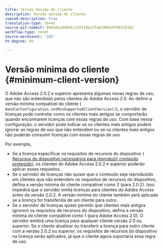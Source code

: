 ```yaml
---
title: Versão mínima do cliente
description: Versão mínima do cliente
copied-description: true
translation-type: tm+mt
source-git-commit: 89bdda1d4bd5c126f19ba75a819942df901183d1
workflow-type: tm+mt
source-wordcount: '242'
ht-degree: 0%

---
```



# Versão mínima do cliente {#minimum-client-version}

O Adobe Access 2.0.2 e superior apresenta algumas novas regras de uso, que não são entendidas pelos clientes do Adobe Access 2.0. Ao definir a versão mínima compatível do cliente ( `HandlerConfiguration.setMinSupportedClientVersion()`), o servidor de licenças pode controlar como os clientes mais antigos se comportarão quando encontrarem licenças com essas regras de uso. Com base nessa configuração, o servidor pode indicar se os clientes mais antigos podem ignorar as regras de uso que não entendem ou se os clientes mais antigos não poderão consumir licenças com essas regras de uso.

Por exemplo,

* Se a licença especificar os requisitos de recursos do dispositivo ( [Recursos do dispositivo necessários para reproduzir conteúdo protegido](../../../aaxs-protecting-content/content-introduction/content-usage-rules/content-runtime-application-restrictions/content-device-capabilities.md)), os clientes do Adobe Access 2.0.2 e superior poderão aplicar esses requisitos.
* Se o servidor de licenças não quiser que o conteúdo seja reproduzido em clientes que não entendem os requisitos de recursos do dispositivo, defina a versão mínima do cliente compatível como 2 (para 2.0.2). Isso impedirá que o servidor emita licenças para clientes do Adobe Access antes da versão 2.0.2. A versão mínima do cliente também será aplicada se a licença for transferida de um cliente para outro.
* Se o servidor de licenças quiser permitir que clientes mais antigos ignorem os requisitos de recursos do dispositivo, defina a versão mínima do cliente compatível como 1 (para Adobe Access 2.0). O servidor emitirá uma licença para qualquer cliente versão 2.0 ou superior. Se o cliente atualizar ou transferir a licença para outro cliente com a versão 2.0.2 ou superior, os requisitos de recursos do dispositivo na licença serão aplicados, já que o cliente agora suportaria essa regra de uso.

